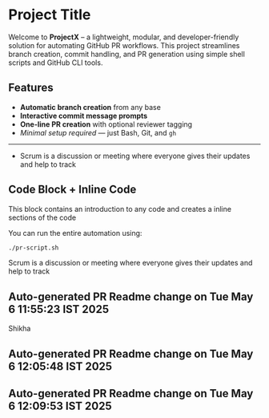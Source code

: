 # Project Title


Welcome to **ProjectX** – a lightweight, modular, and developer-friendly solution for automating GitHub PR workflows. This project streamlines branch creation, commit handling, and PR generation using simple shell scripts and GitHub CLI tools.


## Features 
  
- **Automatic branch creation** from any base
- **Interactive commit message prompts**
- **One-line PR creation** with optional reviewer tagging
- *Minimal setup required* — just Bash, Git, and `gh`

---

- Scrum is a discussion or meeting where everyone gives their updates and help to track
## Code Block + Inline Code
This block contains an introduction to any code and creates a inline sections of the code

You can run the entire automation using:


```bash
./pr-script.sh
```
Scrum is a discussion or meeting where everyone gives their updates and help to track
## Auto-generated PR Readme change on Tue May  6 11:55:23 IST 2025
Shikha
## Auto-generated PR Readme change on Tue May  6 12:05:48 IST 2025
## Auto-generated PR Readme change on Tue May  6 12:09:53 IST 2025
